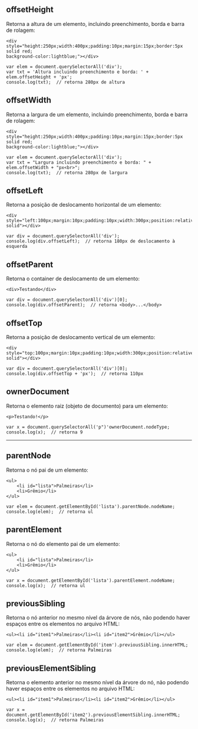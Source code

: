 ## offsetHeight
Retorna a altura de um elemento, incluindo preenchimento, borda e barra de rolagem: 

    <div style="height:250px;width:400px;padding:10px;margin:15px;border:5px solid red;
    background-color:lightblue;"></div>
    
    var elem = document.querySelectorAll('div');
    var txt = 'Altura incluindo preenchimento e borda: ' + elem.offsetHeight + 'px';
    console.log(txt);  // retorna 280px de altura

## offsetWidth
Retorna a largura de um elemento, incluindo preenchimento, borda e barra de rolagem:

    <div style="height:250px;width:400px;padding:10px;margin:15px;border:5px solid red;
    background-color:lightblue;"></div>
    
    var elem = document.querySelectorAll('div');
    var txt = "Largura incluindo preenchimento e borda: " + elem.offsetWidth + "px<br>";
    console.log(txt);  // retorna 280px de largura

## offsetLeft
Retorna a posição de deslocamento horizontal de um elemento:

    <div style="left:100px;margin:10px;padding:10px;width:300px;position:relative;border:5px solid"></div>
    
    var div = document.querySelectorAll('div');
    console.log(div.offsetLeft);  // retorna 180px de deslocamento à esquerda
    
## offsetParent
Retorna o container de deslocamento de um elemento:

    <div>Testando</div>
    
    var div = document.querySelectorAll('div')[0];
    console.log(div.offsetParent);  // retorna <body>...</body>

## offsetTop
Retorna a posição de deslocamento vertical de um elemento:

    <div style="top:100px;margin:10px;padding:10px;width:300px;position:relative;border:5px solid"></div>
    
    var div = document.querySelectorAll('div')[0];
    console.log(div.offsetTop + 'px');  // retorna 110px

## ownerDocument
Retorna o elemento raiz (objeto de documento) para um elemento:

    <p>Testando!</p>
    
    var x = document.querySelectorAll('p")'ownerDocument.nodeType;  
    console.log(x);  // retorna 9
    
---    
    
## parentNode
Retorna o nó pai de um elemento:

    <ul>
        <li id="lista">Palmeiras</li>
        <li>Grêmio</li>
    </ul>
    
    var elem = document.getElementById('lista').parentNode.nodeName;
    console.log(elem);  // retorna ul

## parentElement
Retorna o nó do elemento pai de um elemento:

    <ul>
        <li id="lista">Palmeiras</li>
        <li>Grêmio</li>
    </ul>
    
    var x = document.getElementById('lista').parentElement.nodeName;
    console.log(x);  // retorna ul


## previousSibling
Retorna o nó anterior no mesmo nível da árvore de nós, não podendo haver espaços entre os elementos no arquivo HTML:

    <ul><li id="item1">Palmeiras</li><li id="item2">Grêmio</li></ul>
    
    var elem = document.getElementById('item').previousSibling.innerHTML;
    console.log(elem);  // retorna Palmeiras


## previousElementSibling
Retorna o elemento anterior no mesmo nível da árvore do nó, não podendo haver espaços entre os elementos no arquivo HTML:

    <ul><li id="item1">Palmeiras</li><li id="item2">Grêmio</li></ul>
    
    var x = document.getElementById('item2').previousElementSibling.innerHTML; 
    console.log(x);  // retorna Palmeiras
